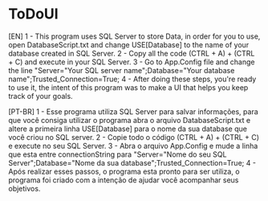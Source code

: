 # ToDoUI

[EN]
1 - This program uses SQL Server to store Data, in order for you to use, open DatabaseScript.txt and change USE[Database] to the name of your database created in SQL Server.
2 - Copy all the code (CTRL + A) + (CTRL + C) and execute in your SQL Server.
3 - Go to App.Config file and change the line "Server="Your SQL server name";Database="Your database name";Trusted_Connection=True;
4 - After doing these steps, you're ready to use it, the intent of this program was to make a UI that helps you keep track of your goals.

[PT-BR]
1 - Esse programa utiliza SQL Server para salvar informações, para que você consiga utilizar o programa abra o arquivo DatabaseScript.txt e altere a primeira linha USE[Database] para o nome da sua database que você criou no SQL server.
2 - Copie todo o código (CTRL + A) + (CTRL + C) e execute no seu SQL Server.
3 - Abra o arquivo App.Config e mude a linha que esta entre connectionString para "Server="Nome do seu SQL Server";Database="Nome da sua database";Trusted_Connection=True;
4 - Após realizar esses passos, o programa esta pronto para ser utiliza, o programa foi criado com a intenção de ajudar você acompanhar seus objetivos.
